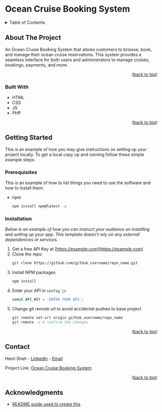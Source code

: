 # Ocean Cruise Booking System
<a id="readme-top"></a>

<!-- TABLE OF CONTENTS -->
<details>
  <summary>Table of Contents</summary>
  <ol>
    <li>
      <a href="#about-the-project">About The Project</a>
      <ul>
        <li><a href="#built-with">Built With</a></li>
      </ul>
    </li>
    <li>
      <a href="#getting-started">Getting Started</a>
      <ul>
        <li><a href="#prerequisites">Prerequisites</a></li>
        <li><a href="#installation">Installation</a></li>
      </ul>
    </li>
    <li><a href="#contact">Contact</a></li>
    <li><a href="#acknowledgments">Acknowledgments</a></li>
  </ol>
</details>


<!-- ABOUT THE PROJECT -->
## About The Project

An Ocean Cruise Booking System that allows customers to browse, book, and manage their ocean cruise reservations. This system provides a seamless interface for both users and administrators to manage cruises, bookings, payments, and more.

<p align="right">(<a href="#readme-top">back to top</a>)</p>


### Built With

* HTML
* CSS
* JS
* PHP

<p align="right">(<a href="#readme-top">back to top</a>)</p>


<!-- GETTING STARTED -->
## Getting Started

This is an example of how you may give instructions on setting up your project locally.
To get a local copy up and running follow these simple example steps.

### Prerequisites

This is an example of how to list things you need to use the software and how to install them.
* npm
  ```sh
  npm install npm@latest -g
  ```

### Installation

_Below is an example of how you can instruct your audience on installing and setting up your app. This template doesn't rely on any external dependencies or services._

1. Get a free API Key at [https://example.com](https://example.com)
2. Clone the repo
   ```sh
   git clone https://github.com/github_username/repo_name.git
   ```
3. Install NPM packages
   ```sh
   npm install
   ```
4. Enter your API in `config.js`
   ```js
   const API_KEY = 'ENTER YOUR API';
   ```
5. Change git remote url to avoid accidental pushes to base project
   ```sh
   git remote set-url origin github_username/repo_name
   git remote -v # confirm the changes
   ```

<p align="right">(<a href="#readme-top">back to top</a>)</p>


<!-- CONTACT -->
## Contact

Henil Shah - [LinkedIn](https://www.linkedin.com/in/ssh-henil) - [Email](henilshahssh@gmail.com)

Project Link: [Ocean Cruise Booking System](https://github.com/henilshahssh/ocean-cruise-booking-system)

<p align="right">(<a href="#readme-top">back to top</a>)</p>


<!-- ACKNOWLEDGMENTS -->
## Acknowledgments

* [README guide used to create this](https://github.com/othneildrew/Best-README-Template/blob/main/README.md)
